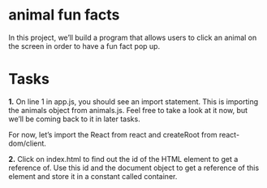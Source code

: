 # animal fun facts

In this project, we’ll build a program that allows users to click an animal on the screen in order to have a fun fact pop up.

# Tasks

**1.** On line 1 in app.js, you should see an import statement. This is importing the animals object from animals.js. Feel free to take a look at it now, but we’ll be coming back to it in later tasks.

For now, let’s import the React from react and createRoot from react-dom/client.

**2.** Click on index.html to find out the id of the HTML element to get a reference of. Use this id and the document object to get a reference of this element and store it in a constant called container.
